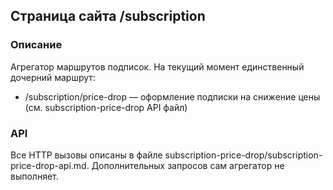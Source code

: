 ## Страница сайта /subscription

### Описание
Агрегатор маршрутов подписок. На текущий момент единственный дочерний маршрут:
- /subscription/price-drop — оформление подписки на снижение цены (см. subscription-price-drop API файл)

### API
Все HTTP вызовы описаны в файле subscription-price-drop/subscription-price-drop-api.md. Дополнительных запросов сам агрегатор не выполняет.

